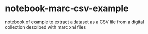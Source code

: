 # notebook-marc-csv-example
notebook of example to extract a dataset as a CSV file from a digital collection described with marc xml files
